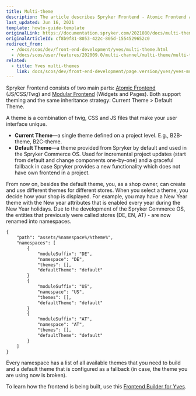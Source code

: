 ```yaml
---
title: Multi-theme
description: The article describes Spryker Frontend - Atomic Frontend and Modular Frontend that support theming - current theme and default theme.
last_updated: Jun 16, 2021
template: howto-guide-template
originalLink: https://documentation.spryker.com/2021080/docs/multi-theme-feature-overview
originalArticleId: cf8b9f81-8053-422c-805d-1554529652c0
redirect_from:
  - /docs/scos/dev/front-end-development/yves/multi-theme.html
  - /docs/scos/user/features/202009.0/multi-channel/multi-theme/multi-theme-feature-overview.html
related:
  - title: Yves multi-themes
    link: docs/scos/dev/front-end-development/page.version/yves/yves-multi-themes.html
---
```


Spryker Frontend consists of two main parts: [Atomic Frontend](/docs/scos/dev/front-end-development/{{page.version}}/yves/atomic-frontend/atomic-front-end-general-overview.html) (JS/CSS/Twg) and [Modular Frontend](/docs/scos/dev/back-end-development/yves/modular-frontend.html) (Widgets and Pages). Both support theming and the same inheritance strategy: Current Theme > Default Theme.

A theme is a combination of twig, CSS and JS files that make your user interface unique.

* **Current Theme**—a single theme defined on a project level. E.g., B2B-theme, B2C-theme.
* **Default Theme**—a theme provided from Spryker by default and used in the Spryker Commerce OS. Used for incremental project updates (start from default and change components one-by-one) and a graceful fallback in case Spryker provides a new functionality which does not have own frontend in a project.

From now on, besides the default theme, you, as a shop owner, can create and use different themes for different stores. When you select a theme, you decide how your shop is displayed. For example, you may have a New Year theme with the New year attributes that is enabled every year during the New Year holidays. Due to the development of the Spryker Commerce OS, the entities that previously were called stores (DE, EN, AT) - are now renamed into namespaces.

```xml
{
	"path": "assets/%namespace%/%theme%",
	"namespaces": [
		{
			"moduleSuffix": "DE",
			"namespace": "DE",
			"themes": [],
			"defaultTheme": "default"
		}
		{
			"moduleSuffix": "US",
			"namespace": "US",
			"themes": [],
			"defaultTheme": "default"
		}
		{
			"moduleSuffix": "AT",
			"namespace": "AT",
			"themes": [],
			"defaultTheme": "default"
		}
	]
}
```

Every namespace has a list of all available themes that you need to build and a default theme that is configured as a fallback (in case, the theme you are using now is broken).

To learn how the frontend is being built, use this [Frontend Builder for Yves](/docs/scos/dev/front-end-development/{{page.version}}/yves/front-end-builder-for-yves.html).
